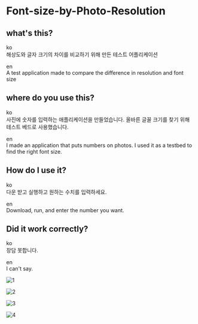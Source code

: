 # Font-size-by-Photo-Resolution
## what's this?
ko  
해상도와 글자 크기의 차이를 비교하기 위해 만든 테스트 어플리케이션

en  
A test application made to compare the difference in resolution and font size

## where do you use this?
ko  
사진에 숫자를 입력하는 애플리케이션을 만들었습니다. 올바른 글꼴 크기를 찾기 위해 테스트 베드로 사용했습니다.

en  
I made an application that puts numbers on photos. I used it as a testbed to find the right font size.

## How do I use it?
ko  
다운 받고 실행하고 원하는 수치를 입력하세요.

en  
Download, run, and enter the number you want.

## Did it work correctly?
ko  
장담 못합니다.

en  
I can't say.

![1](https://github.com/wlxo0401/Swift-Font-size-by-Photo-Resolution/blob/main/screenshot/1.png)

![2](https://github.com/wlxo0401/Swift-Font-size-by-Photo-Resolution/blob/main/screenshot/2.png)

![3](https://github.com/wlxo0401/Swift-Font-size-by-Photo-Resolution/blob/main/screenshot/3.png)

![4](https://github.com/wlxo0401/Swift-Font-size-by-Photo-Resolution/blob/main/screenshot/4.png)
